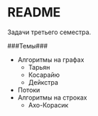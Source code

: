 # README #

Задачи третьего семестра.

###Темы###

* Алгоритмы на графах
	* Тарьян
	* Косарайю
	* Дейкстра
* Потоки
* Алгоритмы на строках
	* Ахо-Корасик
